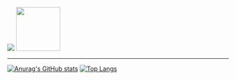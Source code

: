 <img src="https://media.giphy.com/media/vWetSaUaNNrdpNNcAX/giphy.gif">  <img src="https://media.giphy.com/media/KzJkzjggfGN5Py6nkT/giphy.gif" width=100 height=100>

---

[![Anurag's GitHub stats](https://github-readme-stats.vercel.app/api?username=danrongLi&&show_icons=true&icon_color=805AD5&text_color=718096&bg_color=ffffff&hide_title=true&hide_border=true&hide=contribs,issues)](https://github.com/anuraghazra/github-readme-stats)
[![Top Langs](https://github-readme-stats.vercel.app/api/top-langs/?username=danrongLi&layout=compact&show_icons=true&icon_color=805AD5&text_color=718096&bg_color=ffffff&hide_title=true&hide_border=true)](https://github.com/anuraghazra/github-readme-stats)
